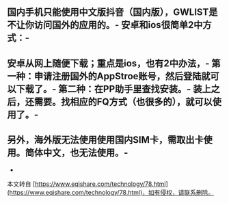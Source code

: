 国内手机只能使用中文版抖音（国内版），GWLIST是不让你访问国外的应用的。-
安卓和ios很简单2中方式：-
-
安卓从网上随便下载；重点是ios，也有2中办法，-
第一种：申请注册国外的AppStroe账号，然后登陆就可以下载了。-
第二种：在PP助手里查找安装。-
装上之后，还需要。找相应的FQ方式（也很多的），就可以使用了。-
-
另外，海外版无法使用使用国内SIM卡，需取出卡使用。简体中文，也无法使用。-
-

-

本文转自 [https://www.eqishare.com/technology/78.html](https://www.eqishare.com/technology/78.html)，如有侵权，请联系删除。